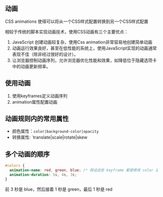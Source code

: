 
## 动画
CSS animations 使得可以将从一个CSS样式配置转换到另一个CSS样式配置

相较于传统的脚本实现动画技术，使用CSS动画有三个主要优点：
1. JavaScript 创建动画较复杂，使用Css animation非常容易地创建简单动画
2. 动画运行效果良好，甚至在低性能的系统上，使用JavaScript实现的动画通常表现不佳（除非经过很好的设计）。
3. 让浏览器控制动画序列，允许浏览器优化性能和效果，如降低位于隐藏选项卡中的动画更新频率。

## 使用动画
1. 使用keyframes定义动画序列
2. animation属性配置动画


## 动画规则内的常用属性
* 颜色属性：`color|background-color|opacity`
* 转换属性: `translate|scale|rotate|skew


## 多个动画的顺序
```css
#colors {
  animation-name: red, green, blue; /* 假设这些 keyframe 都是修改 color 这个属性 */
  animation-duration: 5s, 4s, 3s;
}
```
前 3 秒是 blue，然后接着 1 秒是 green，最后 1 秒是 red

